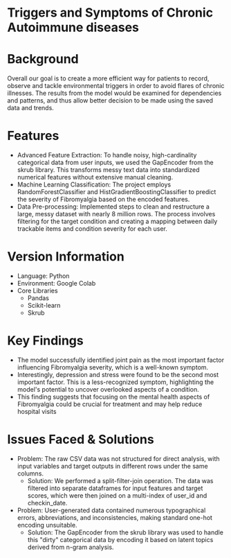 # Triggers and Symptoms of Chronic Autoimmune diseases

# Background
Overall our goal is to create a more efficient way for patients to record, observe and tackle environmental triggers in order to avoid flares of chronic illnesses. The results from the model would be examined for dependencies and patterns, and thus allow better decision to be made using the saved data and trends.

# Features
- Advanced Feature Extraction: To handle noisy, high-cardinality categorical data from user inputs, we used the GapEncoder from the skrub library. This transforms messy text data into standardized numerical features without extensive manual cleaning.
- Machine Learning Classification: The project employs RandomForestClassifier and HistGradientBoostingClassifier to predict the severity of Fibromyalgia based on the encoded features.
- Data Pre-processing: Implemented steps to clean and restructure a large, messy dataset with nearly 8 million rows. The process involves filtering for the target condition and creating a mapping between daily trackable items and condition severity for each user.

# Version Information
- Language: Python
- Environment: Google Colab
- Core Libraries
    - Pandas
    - Scikit-learn
    - Skrub
 
# Key Findings
- The model successfully identified joint pain as the most important factor influencing Fibromyalgia severity, which is a well-known symptom.
- Interestingly, depression and stress were found to be the second most important factor. This is a less-recognized symptom, highlighting the model's potential to uncover overlooked aspects of a condition.
- This finding suggests that focusing on the mental health aspects of Fibromyalgia could be crucial for treatment and may help reduce hospital visits

# Issues Faced & Solutions
- Problem: The raw CSV data was not structured for direct analysis, with input variables and target outputs in different rows under the same columns. 
    - Solution: We performed a split-filter-join operation. The data was filtered into separate dataframes for input features and target scores, which were then joined on a multi-index of user_id and checkin_date.
- Problem: User-generated data contained numerous typographical errors, abbreviations, and inconsistencies, making standard one-hot encoding unsuitable.
    - Solution: The GapEncoder from the skrub library was used to handle this "dirty" categorical data by encoding it based on latent topics derived from n-gram analysis.

